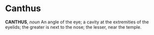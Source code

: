 # Canthus

**CANTHUS**, _noun_ An angle of the eye; a cavity at the extremities of the eyelids; the greater is next to the nose; the lesser, near the temple.